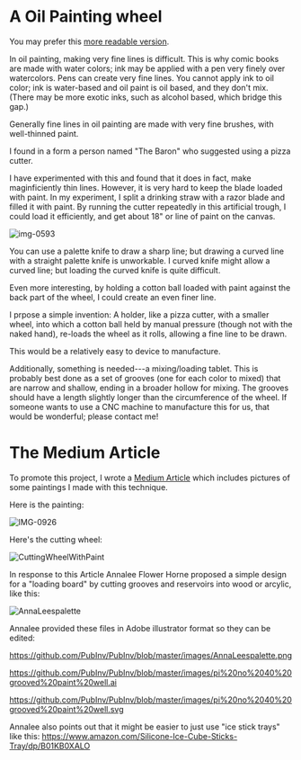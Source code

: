 # A Oil Painting wheel

You may prefer this [more readable version](https://github.com/PubInv/PubInv/blob/master/ideas/Project%20%2340:%20Oil%20painting%20wheel%20for%20very%20thin%20lines.md).

In oil painting, making very fine lines is difficult. This is why comic books are made with water colors; ink may be applied with
a pen very finely over watercolors. Pens can create very fine lines. You cannot apply ink to oil color; ink is water-based and 
oil paint is oil based, and they don't mix.  (There may be more exotic inks, such as alcohol based, which bridge this gap.)

Generally fine lines in oil painting are made with very fine brushes, with well-thinned paint.

I found in a form a person named "The Baron" who suggested using a pizza cutter.

I have experimented with this and found that it does in fact, make maginficiently thin lines. However, it is very hard to keep
the blade loaded with paint. In my experiment, I split a drinking straw with a razor blade and filled it with paint.
By running the cutter repeatedly in this artificial trough, I could load it efficiently, and get about 18" or line 
of paint on the canvas.


![img-0593](https://user-images.githubusercontent.com/5296671/46253378-ecd27780-c43f-11e8-817f-48829c20d9af.JPG)

You can use a palette knife to draw a sharp line; but drawing a curved line with a straight palette knife is unworkable.
I curved knife might allow a curved line; but loading the curved knife is quite difficult.

Even more interesting, by holding a cotton ball loaded with paint against the back part of the wheel, I could create 
an even finer line.

I prpose a simple invention: A holder, like a pizza cutter, with a smaller wheel, into which a cotton ball held by manual
pressure (though not with the naked hand), re-loads the wheel as it rolls, allowing a fine line to be drawn.

This would be a relatively easy to device to manufacture.

Additionally, something is needed---a mixing/loading tablet. This is probably best done as a set of grooves (one for each
color to mixed) that are narrow and shallow, ending in a broader hollow for mixing. The grooves should have a length
slightly longer than the circumference of the wheel. If someone wants to use a CNC machine to manufacture this for us, that 
would be wonderful; please contact me!

# The Medium Article

To promote this project, I wrote a [Medium Article](https://medium.com/@RobertLeeRead/public-invention-project-40-a-wheel-for-painting-very-thin-lines-5d596c625549) which includes pictures of some paintings I made with this technique.

Here is the painting:

![IMG-0926](https://user-images.githubusercontent.com/5296671/54373864-fba69280-464b-11e9-820a-7f54f8ba5fa1.JPG)

Here's the cutting wheel:

![CuttingWheelWithPaint](https://user-images.githubusercontent.com/5296671/54374399-0c0b3d00-464d-11e9-8b85-a59f289c1c13.jpg)

In response to this Article Annalee Flower Horne proposed a simple design for a "loading board" by cutting grooves and reservoirs into wood or arcylic, like this:

![AnnaLeespalette](https://user-images.githubusercontent.com/5296671/54376082-41655a00-4650-11e9-8b7a-9c3a28b98cf1.png)


Annalee provided these files in Adobe illustrator format so they can be edited:

https://github.com/PubInv/PubInv/blob/master/images/AnnaLeespalette.png

https://github.com/PubInv/PubInv/blob/master/images/pi%20no%2040%20grooved%20paint%20well.ai

https://github.com/PubInv/PubInv/blob/master/images/pi%20no%2040%20grooved%20paint%20well.svg

Annalee also points out that it might be easier to just use "ice stick trays" like this: https://www.amazon.com/Silicone-Ice-Cube-Sticks-Tray/dp/B01KB0XALO


